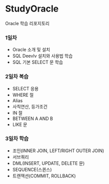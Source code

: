 # StudyOracle
Oracle 학습 리포지토리

### 1일차
- Oracle 소개 및 설치
- SQL Deevlv 설치와 사용법 학습
- SQL 기본 SELECT 문 학습

### 2일차 복습
- SELECT 응용
- WHERE 절 
- Alias
- 사칙연산, 등가조건
- IN 절
- BETWEEN A AND B
- LIKE 문

### 3일차 학습
- 조인(INNER JOIN, LEFT/RIGHT OUTER JOIN)
- 서브쿼리
- DML(INSERT, UPDATE, DELETE 문)
- SEQUENCE(스퀸스)
- 트랜잭션(COMMIT, ROLLBACK)